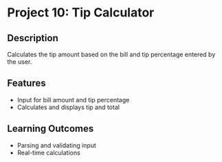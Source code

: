 # Project 10: Tip Calculator

## Description
Calculates the tip amount based on the bill and tip percentage entered by the user.

## Features
- Input for bill amount and tip percentage
- Calculates and displays tip and total

## Learning Outcomes
- Parsing and validating input
- Real-time calculations
